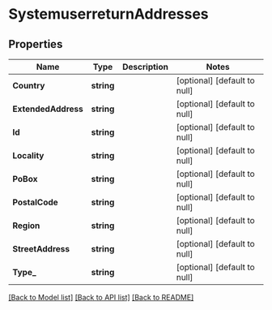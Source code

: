 # SystemuserreturnAddresses

## Properties
Name | Type | Description | Notes
------------ | ------------- | ------------- | -------------
**Country** | **string** |  | [optional] [default to null]
**ExtendedAddress** | **string** |  | [optional] [default to null]
**Id** | **string** |  | [optional] [default to null]
**Locality** | **string** |  | [optional] [default to null]
**PoBox** | **string** |  | [optional] [default to null]
**PostalCode** | **string** |  | [optional] [default to null]
**Region** | **string** |  | [optional] [default to null]
**StreetAddress** | **string** |  | [optional] [default to null]
**Type_** | **string** |  | [optional] [default to null]

[[Back to Model list]](../README.md#documentation-for-models) [[Back to API list]](../README.md#documentation-for-api-endpoints) [[Back to README]](../README.md)

